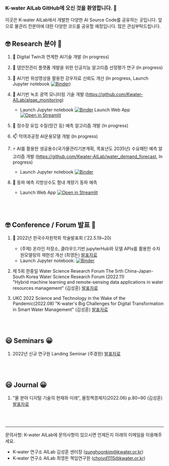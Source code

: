 ### K-water AILab GitHub에 오신 것을 환영합니다. 👋

이곳은 K-water AILab에서 개발한 다양한 AI Source Code를 공유하는 곳입니다. 앞으로 물관리 전분야에 대한 다양한 코드를 공유할 예정입니다. 많은 관심부탁드립니다.

## :nerd_face: Research 분야 :thinking:
1. 🔭 Digital Twin과 연계한 AI기술 개발 (In progress)

2. 🌱 댐안전관리 플랫폼 개발을 위한 인공지능 알고리즘 선정평가 연구 (In progress)

3. 👯 AI기반 위성영상을 활용한 강우자료 신뢰도 개선 (In progress, Launch Jupyter notebook [![Binder](https://mybinder.org/badge_logo.svg)](https://mybinder.org/v2/gh/DavidChoi76/IMERG_ML.git/HEAD))

4. 🤔 AI기반 녹조 광역 모니터링 기술 개발 (https://github.com/Kwater-AILab/algae_monitoring)
     - Launch Jupyter notebook [![Binder](https://mybinder.org/badge_logo.svg)](https://mybinder.org/v2/gh/DavidChoi76/algae_monitoring/main?filepath=sample.ipynb)              Launch Web App [![Open in Streamlit](https://static.streamlit.io/badges/streamlit_badge_black_white.svg)](https://share.streamlit.io/himount/algae-web/main/Algae_monitoring_streamlit.py)
     
5. 💬 정수장 유입 수질(망간 등) 예측 알고리즘 개발  (In progress)

6. 📫 막여과공정 AI운용모델 개발 (In progress)

7. ⚡ AI를 활용한 생공용수(국가물관리기본계획, 목표년도 2035년) 수요패턴 예측 알고리즘 개발 (https://github.com/Kwater-AILab/water_demand_forecast, In progress)
     - Launch Jupyter notebook [![Binder](https://mybinder.org/badge_logo.svg)](https://mybinder.org/v2/gh/Kwater-AILab/water_forecast.git/HEAD)

8. 🧊 동파 예측
     지방상수도 함내 계량기 동파 예측 <br>
     - Launch Web App [![Open in Streamlit](https://static.streamlit.io/badges/streamlit_badge_black_white.svg)](https://himount-freeze-burst-freeze-meter-streamlit-qx53qw.streamlit.app/)

<br>
<br>

## :nerd_face: Conference / Forum 발표 :thinking:
1. 🔭 2022년 한국수자원학회 학술발표회 ('22.5.19~20)

   - (주제) 온라인 저장소, 클라우드기반 jupyterHub와 모델 APIs를 활용한 수자원모델링의 재현성 개선 (최영돈) [발표자료](https://github.com/Kwater-AILab/2022_KWRA_Conference_Reproducibility/blob/main/20220520_%EC%88%98%EC%9E%90%EC%9B%90%ED%95%99%ED%9A%8C_%EB%B0%9C%ED%91%9C(%EC%B5%9C%EC%98%81%EB%8F%88).pdf)
   - Launch Jupyter notebook: [![Binder](https://mybinder.org/badge_logo.svg)](https://mybinder.org/v2/gh/Kwater-AILab/2022_KWRA_Conference_Reproducibility/main?filepath=SummaModel_ReynoldsAspennStand_StomatalResistance_Figure7.ipynb) 

2. 제 5회 한중일 Water Science Research Forum
The 5rth China-Japan-South Korea Water Science Research Forum (2022.11) <br>
"Hybrid machine learning and remote-sensing data applications in water resources management" (김성훈)  [발표자료](https://github.com/Kwater-AILab/Conference/blob/f8cf07178b6520096d9b6054d9ea59bfac9bd74e/(1)Presentation_K-water_AILAB(Science_Forum).pdf)

3. UKC 2022 Science and Technology in the Wake of the Pandemic(2022.08) 
"K-water's Big Challenges for Digital Transformation in Smart Water Management" (김성훈)  [발표자료](https://github.com/Kwater-AILab/Conference/blob/f8cf07178b6520096d9b6054d9ea59bfac9bd74e/(2)UKC-Session(K-water_AILAB).pdf)

<br>
<br>

## 😃 Seminars 😀
1. 2022년 신규 연구원 Landing Seminar (주경원) [발표자료](https://github.com/Kwater-AILab/Seminars/blob/9e4b83addb5c5518420726ee189017316fd073d5/220728_%EC%84%B8%EB%AF%B8%EB%82%98_%EC%A3%BC%EA%B2%BD%EC%9B%90_%EB%B0%B0%ED%8F%AC.pdf)

<br>
<br>

## 😃 Journal 😀
1. "물 분야 디지털 기술의 현재와 미래", 물정책경제지(2022.06) p.80~90 (김성훈) [발표자료](https://github.com/Kwater-AILab/Journal/blob/9e0da3b4e537309c4d9480380e345adb191a1e22/%EC%A0%80%EB%84%90%20%EB%AC%BC%EC%A0%95%EC%B1%85%EA%B2%BD%EC%A0%9C%2037%ED%98%B8.pdf)


<br>
<br>


----------------
문의사항: K-water AILab에 문의사항이 있으시면 언제든지 아래의 이메일을 이용해주세요.
- K-water 연구소 AILab 김성훈 센터장 (sunghoonkim@kwater.or.kr)
- K-water 연구소 AILab 최영돈 책임연구원 (choiyd1115@kwater.or.kr)
